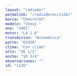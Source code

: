 ```yaml
---
layout: "radiador"
permalink: "/radiadores/1126/"
marca: "Chevrolet"
modelo: "Chevy "
ano: "2001"
motor: "L4 1.6"
transmision: "Automática"
parte: "63358"
clima: "Con clima"
alto: "26 1/2"
ancho: "10 3/4"
observaciones: ""
id: "1126"
---
```


